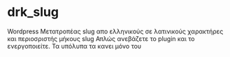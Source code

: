 # drk_slug
Wordpress Μετατροπέας slug απο ελληνικούς σε λατινικούς χαρακτήρες και περιοσριστής μήκους slug
Απλώς ανεβάζετε το plugin και το ενεργοποιείτε. Τα υπόλυπα τα κανει μόνο του
